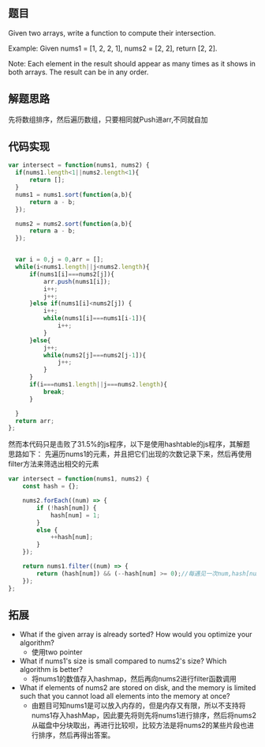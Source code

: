 ## 题目
Given two arrays, write a function to compute their intersection.

Example:
Given nums1 = [1, 2, 2, 1], nums2 = [2, 2], return [2, 2].

Note:
Each element in the result should appear as many times as it shows in both arrays.
The result can be in any order.

## 解题思路
先将数组排序，然后遍历数组，只要相同就Push进arr,不同就自加

## 代码实现
``` javascript
var intersect = function(nums1, nums2) {
  if(nums1.length<1||nums2.length<1){
      return [];
  }
  nums1 = nums1.sort(function(a,b){
      return a - b;
  });

  nums2 = nums2.sort(function(a,b){
      return a - b;
  });


  var i = 0,j = 0,arr = [];
  while(i<nums1.length||j<nums2.length){
      if(nums1[i]===nums2[j]){
          arr.push(nums1[i]);
          i++;
          j++;
      }else if(nums1[i]<nums2[j]) {
          i++;
          while(nums1[i]===nums1[i-1]){
              i++;
          }
      }else{
          j++;
          while(nums2[j]===nums2[j-1]){
              j++;
          }
      }
      if(i===nums1.length||j===nums2.length){
          break;
      }

  }
  return arr;
};
```
然而本代码只是击败了31.5%的js程序，以下是使用hashtable的js程序，其解题思路如下：
先遍历nums1的元素，并且把它们出现的次数记录下来，然后再使用filter方法来筛选出相交的元素
``` javascript
var intersect = function(nums1, nums2) {
    const hash = {};

    nums2.forEach((num) => {
        if (!hash[num]) {
            hash[num] = 1;
        }
        else {
            ++hash[num];
        }
    });

    return nums1.filter((num) => {
        return (hash[num]) && (--hash[num] >= 0);//每遇见一次num,hash[num]就自减
    });
};
```
## 拓展
- What if the given array is already sorted? How would you optimize your algorithm?
  - 使用two pointer
- What if nums1's size is small compared to nums2's size? Which algorithm is better?
  - 将nums1的数值存入hashmap，然后再向nums2进行filter函数调用
- What if elements of nums2 are stored on disk, and the memory is limited such that you cannot load all elements into the memory at once?
  - 由题目可知nums1是可以放入内存的，但是内存又有限，所以不支持将nums1存入hashMap，因此要先将则先将nums1进行排序，然后将nums2从磁盘中分块取出，再进行比较呗，比较方法是将nums2的某些片段也进行排序，然后再得出答案。
